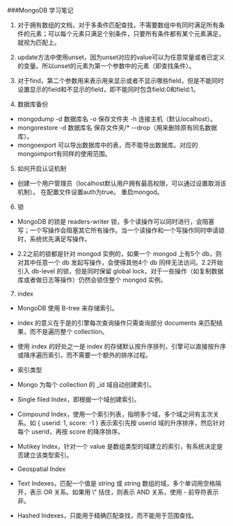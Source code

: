 ###MongoDB 学习笔记
1. 对于拥有数组的文档，对于多条件匹配查找，不需要数组中有同时满足所有条件的元素；可以每个元素只满足个别条件，只要所有条件都有某个元素满足，就视为匹配上。

2. update方法中使用unset，因为unset对应的value可以为任意常量或者已定义的变量。所以unset的元素为第一个参数中的元素（即查找条件）。

3. 对于find，第二个参数用来表示用来显示或者不显示哪些field，但是不能同时设置显示的field和不显示的field，即不能同时包含field:0和field:1。

4. 数据库备份

* mongodump -d 数据库名 -o 保存文件夹 -h 连接主机（默认localhost）。
* mongorestore -d 数据库名 保存文件夹/* --drop（用来删除原有同名数据库）。
* mongoexport 可以导出数据库中的表，而不能导出数据库。对应的mongoimport有同样的使用范围。

5. 如何开启认证机制

* 创建一个用户管理员（localhost默认用户拥有最高权限，可以通过设置取消该机制）。
在配置文件设置auth为true。
重启mongod。

6. 锁

* MongoDB 的锁是 readers-writer 锁，多个读操作可以同时进行，会阻塞写；一个写操作会阻塞其它所有操作。当一个读操作和一个写操作同时申请锁时，系统优先满足写操作。

* 2.2之前的锁都是针对 mongod 实例的，如果一个 mongod 上有5个 db，则对其中任意一个 db 发起写操作，会使得其他4个 db 同样无法访问。2.2开始引入 db-level 的锁，但是同时保留 global lock，对于一些操作（如复制数据库或者做日志等操作）仍然会锁住整个 mongod 实例。

7. index

* MongoDB 使用 B-tree 来存储索引。

* index 的意义在于是的引擎每次查询操作只需查询部分 documents 来匹配结果，而不是遍历整个 collection。

* 使用 index 的好处之一是 index 的存储默认按升序排列，引擎可以直接按升序或降序遍历索引，而不需要一个额外的排序过程。

* 索引类型

+ Mongo 为每个 collection 的 _id 域自动创建索引。

+ Single filed Index，即根据一个域创建索引。

+ Compound Index，使用一个索引列表，指明多个域，多个域之间有主次关系。如 { userid: 1, score: -1 } 表示索引先按 userid 域的升序排序，然后针对每个 userid，再按 score 的降序排序。

+ Mutikey Index，针对一个 value 是数组类型的域建立的索引，有系统决定是否建立该类型索引。

+ Geospatial Index

+ Text Indexes，匹配一个值是 string 或 string 数组的域，多个单词用空格隔开，表示 OR 关系。如果用 \\" 括住，则表示 AND 关系，使用 - 前导符表示非。

+ Hashed Indexes，只能用于精确匹配查找，而不能用于范围查找。
